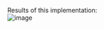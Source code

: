 Results of this implementation:  
![image](https://github.com/user-attachments/assets/38637e91-6b81-406c-97a9-de6afcdfde2d)
